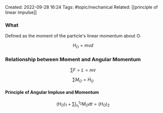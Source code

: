 Created: 2022-09-28 16:24
Tags: #topic/mechanical
Related: [[principle of linear impulse]]

### What
Defined as the moment of the particle's linear momentum about O.

$$H_O = mv d$$

### Relationship between Moment and Angular Momentum
$$\sum F = \dot L = m \dot v$$

$$\sum M_O = \dot H_O$$

#### Principle of Angular Impluse and Momentum
$$(H_O)_1 + \sum \int_{t_1}^{t_2} M_O  \mathrm d t = (H_O)_2$$
